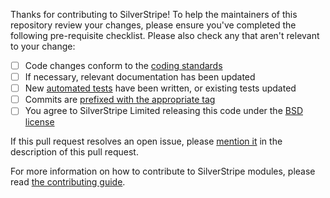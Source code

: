 Thanks for contributing to SilverStripe! To help the maintainers of this repository review your changes,
please ensure you've completed the following pre-requisite checklist. Please also check any that aren't
relevant to your change:

- [ ] Code changes conform to the [coding standards](https://docs.silverstripe.org/en/contributing/coding_conventions/)
- [ ] If necessary, relevant documentation has been updated
- [ ] New [automated tests](https://docs.silverstripe.org/en/developer_guides/testing/) have been written, or existing tests updated
- [ ] Commits are [prefixed with the appropriate tag](https://docs.silverstripe.org/en/4/contributing/code/#commit-messages)
- [ ] You agree to SilverStripe Limited releasing this code under the [BSD license](https://www.silverstripe.org/software/bsd-license/)

If this pull request resolves an open issue, please [mention it](https://help.github.com/articles/closing-issues-using-keywords/) in the description of this pull request.

For more information on how to contribute to SilverStripe modules, please read [the contributing guide](https://docs.silverstripe.org/en/contributing/code/).
